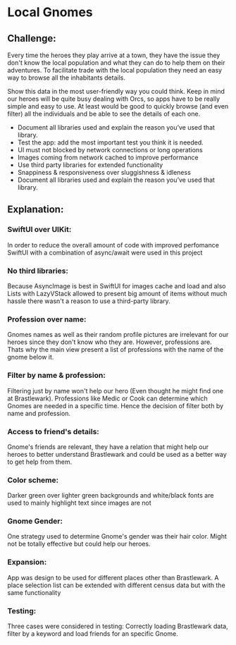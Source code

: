 # Local Gnomes

## Challenge:

Every time the heroes they play arrive at a town, they have the issue they don't know the local population and what they can do to help them on their adventures. To facilitate trade with the local population they need an easy way to browse all the inhabitants details.

Show this data in the most user-friendly way you could think. Keep in mind our heroes will be quite busy dealing with Orcs, so apps have to be really simple and easy to use. At least would be good to quickly browse (and even filter) all the individuals and be able to see the details of each one.

- Document all libraries used and explain the reason you’ve used that library.
- Test the app: add the most important test you think it is needed.
- UI must not blocked by network connections or long operations
- Images coming from network cached to improve performance
- Use third party libraries for extended functionality
- Snappiness & responsiveness over sluggishness & idleness
- Document all libraries used and explain the reason you’ve used that library.

## Explanation:

### SwiftUI over UIKit:
In order to reduce the overall amount of code with improved perfomance SwiftUI with a combination of async/await were used in this project

### No third libraries:
Because AsyncImage is best in SwiftUI for images cache and load and also Lists with LazyVStack allowed to present big amount of items without much hassle there wasn't a reason to use a third-party library.

### Profession over name:
Gnomes names as well as their random profile pictures are irrelevant for our heroes since they don't know who they are. However, professions are. Thats why the main view present a list of professions with the name of the gnome below it.

### Filter by name & profession:
Filtering just by name won't help our hero (Even thought he might find one at Brastlewark). Professions like Medic or Cook can determine which Gnomes are needed in a specific time. Hence the decision of filter both by name and profession.

### Access to friend's details:
Gnome's friends are relevant, they have a relation that might help our heroes to better understand Brastlewark and could be used as a better way to get help from them.

### Color scheme:
Darker green over lighter green backgrounds and white/black fonts are used to mainly highlight text since images are not

### Gnome Gender:
One strategy used to determine Gnome's gender was their hair color. Might not be totally effective but could help our heroes.

### Expansion:
App was design to be used for different places other than Brastlewark. A place selection list can be extended with different census data but with the same functionality

### Testing:
Three cases were considered in testing: Correctly loading Brastlewark data, filter by a keyword and load friends for an specific Gnome.
